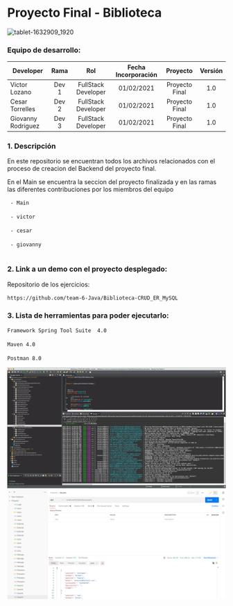 # Proyecto Final - Biblioteca

![tablet-1632909_1920](https://user-images.githubusercontent.com/71090798/110982323-10b87800-8371-11eb-85ef-d46cdc3cfb7b.jpg)

### Equipo de desarrollo:

| Developer | Rama | Rol | Fecha Incorporación | Proyecto | Versión |
| --- | :---:  | :---:  | :---:  | :---: | :---:  |
| Victor Lozano | Dev 1 | FullStack Developer | 01/02/2021 | Proyecto Final | 1.0  |
| Cesar Torrelles | Dev 2 | FullStack Developer | 01/02/2021 |  Proyecto Final  | 1.0  | 
| Giovanny Rodriguez | Dev 3 | FullStack Developer| 01/02/2021 |  Proyecto Final  | 1.0  |

### 1. Descripción

En este repositorio se encuentran todos los archivos relacionados con el proceso de creacion del Backend del proyecto final.
 
En el Main se encuentra la seccion del proyecto finalizada y en las ramas las diferentes contribuciones por los miembros del equipo
```
 - Main

 - victor
 
 - cesar
  
 - giovanny 
 
```

###  2. Link a un demo con el proyecto desplegado:

Repositorio de los ejercicios:
```
https://github.com/team-6-Java/Biblioteca-CRUD_ER_MySQL
```
###   3. Lista de herramientas para poder ejecutarlo:
```
Framework Spring Tool Suite  4.0

Maven 4.0

Postman 8.0

```
![banerGit](https://github.com/team-6-Java/Biblioteca-CRUD_ER_MySQL/blob/main/1.png)
![banerGit](https://github.com/team-6-Java/Biblioteca-CRUD_ER_MySQL/blob/main/2.png)
